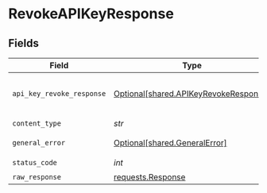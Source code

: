 # RevokeAPIKeyResponse


## Fields

| Field                                                                                 | Type                                                                                  | Required                                                                              | Description                                                                           |
| ------------------------------------------------------------------------------------- | ------------------------------------------------------------------------------------- | ------------------------------------------------------------------------------------- | ------------------------------------------------------------------------------------- |
| `api_key_revoke_response`                                                             | [Optional[shared.APIKeyRevokeResponse]](../../models/shared/apikeyrevokeresponse.md)  | :heavy_minus_sign:                                                                    | Revoked the specified API key                                                         |
| `content_type`                                                                        | *str*                                                                                 | :heavy_check_mark:                                                                    | N/A                                                                                   |
| `general_error`                                                                       | [Optional[shared.GeneralError]](../../models/shared/generalerror.md)                  | :heavy_minus_sign:                                                                    | General Error                                                                         |
| `status_code`                                                                         | *int*                                                                                 | :heavy_check_mark:                                                                    | N/A                                                                                   |
| `raw_response`                                                                        | [requests.Response](https://requests.readthedocs.io/en/latest/api/#requests.Response) | :heavy_minus_sign:                                                                    | N/A                                                                                   |